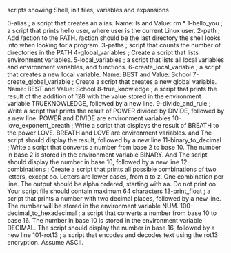 scripts showing Shell, init files, variables and expansions

0-alias  ;  a script that creates an alias. Name: ls and  Value: rm *
1-hello_you  ; a script that prints hello user, where user is the current Linux user.
2-path  ;  Add /action to the PATH. /action should be the last directory the shell looks into when looking for a program.
3-paths  ;  script that counts the number of directories in the PATH
4-global_variables  ; Create a script that lists environment variables.
5-local_variables  ; a script that lists all local variables and environment variables, and functions.
6-create_local_variable  ; a script that creates a new local variable. Name: BEST and Value: School
7-create_global_variable  ; Create a script that creates a new global variable. Name: BEST and Value: School
8-true_knowledge  ; a script that prints the result of the addition of 128 with the value stored in the environment variable TRUEKNOWLEDGE, followed by a new line.
9-divide_and_rule     ; Write a script that prints the result of POWER divided by DIVIDE, followed by a new line. POWER and DIVIDE are environment variables
10-love_exponent_breath  ; Write a script that displays the result of BREATH to the power LOVE. BREATH and LOVE are environment variables. and The script should display the result, followed by a new line
11-binary_to_decimal  ; Write a script that converts a number from base 2 to base 10. The number in base 2 is stored in the environment variable BINARY. And The script should display the number in base 10, followed by a new line
12-combinations   ; Create a script that prints all possible combinations of two letters, except oo. Letters are lower cases, from a to z. One combination per line. The output should be alpha ordered, starting with aa. Do not print oo. Your script file should contain maximum 64 characters
13-print_float  ; a script that prints a number with two decimal places, followed by a new line. The number will be stored in the environment variable NUM.
100-decimal_to_hexadecimal  ; a script that converts a number from base 10 to base 16. The number in base 10 is stored in the environment variable DECIMAL. The script should display the number in base 16, followed by a new line
101-rot13  ;  a script that encodes and decodes text using the rot13 encryption. Assume ASCII.

